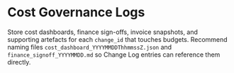 # Cost Governance Logs

Store cost dashboards, finance sign-offs, invoice snapshots, and supporting artefacts for each `change_id` that touches budgets. Recommend naming files `cost_dashboard_YYYYMMDDThhmmssZ.json` and `finance_signoff_YYYYMMDD.md` so Change Log entries can reference them directly.
